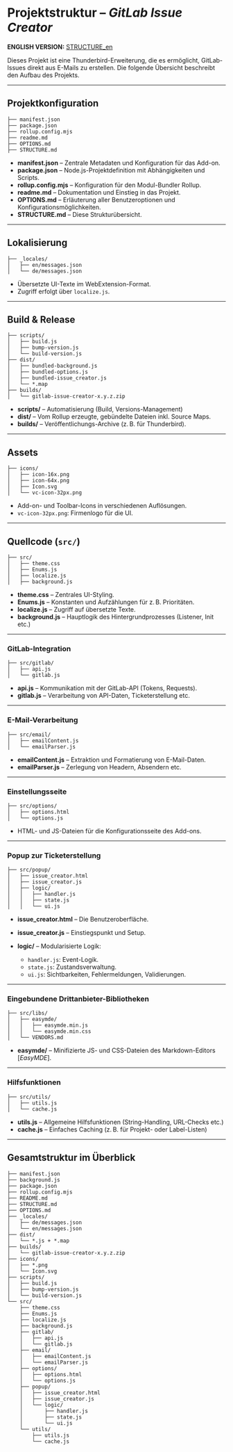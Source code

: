 # Projektstruktur – *GitLab Issue Creator*
**ENGLISH VERSION:** [STRUCTURE_en](./STRUCTURE_en.md)

Dieses Projekt ist eine Thunderbird-Erweiterung, die es ermöglicht, GitLab-Issues direkt aus E-Mails zu erstellen. Die folgende Übersicht beschreibt den Aufbau des Projekts.

---

## Projektkonfiguration

```text
├── manifest.json
├── package.json
├── rollup.config.mjs
├── readme.md
├── OPTIONS.md
├── STRUCTURE.md
```

* **manifest.json** – Zentrale Metadaten und Konfiguration für das Add-on.
* **package.json** – Node.js-Projektdefinition mit Abhängigkeiten und Scripts.
* **rollup.config.mjs** – Konfiguration für den Modul-Bundler Rollup.
* **readme.md** – Dokumentation und Einstieg in das Projekt.
* **OPTIONS.md** – Erläuterung aller Benutzeroptionen und Konfigurationsmöglichkeiten.
* **STRUCTURE.md** – Diese Strukturübersicht.

---

## Lokalisierung

```text
├── _locales/
│   ├── en/messages.json
│   └── de/messages.json
```

* Übersetzte UI-Texte im WebExtension-Format.
* Zugriff erfolgt über `localize.js`.

---

## Build & Release

```text
├── scripts/
│   ├── build.js
│   ├── bump-version.js
│   └── build-version.js
├── dist/
│   ├── bundled-background.js
│   ├── bundled-options.js
│   ├── bundled-issue_creator.js
│   └── *.map
├── builds/
│   └── gitlab-issue-creator-x.y.z.zip
```

* **scripts/** – Automatisierung (Build, Versions-Management)
* **dist/** – Vom Rollup erzeugte, gebündelte Dateien inkl. Source Maps.
* **builds/** – Veröffentlichungs-Archive (z. B. für Thunderbird).

---

## Assets

```text
├── icons/
│   ├── icon-16x.png
│   ├── icon-64x.png
│   ├── Icon.svg
│   └── vc-icon-32px.png
```

* Add-on- und Toolbar-Icons in verschiedenen Auflösungen.
* `vc-icon-32px.png`: Firmenlogo für die UI.

---

## Quellcode (`src/`)

```text
├── src/
│   ├── theme.css
│   ├── Enums.js
│   ├── localize.js
│   ├── background.js
```

* **theme.css** – Zentrales UI-Styling.
* **Enums.js** – Konstanten und Aufzählungen für z. B. Prioritäten.
* **localize.js** – Zugriff auf übersetzte Texte.
* **background.js** – Hauptlogik des Hintergrundprozesses (Listener, Init etc.)

---

### GitLab-Integration

```text
├── src/gitlab/
│   ├── api.js
│   └── gitlab.js
```

* **api.js** – Kommunikation mit der GitLab-API (Tokens, Requests).
* **gitlab.js** – Verarbeitung von API-Daten, Ticketerstellung etc.

---

### E-Mail-Verarbeitung

```text
├── src/email/
│   ├── emailContent.js
│   └── emailParser.js
```

* **emailContent.js** – Extraktion und Formatierung von E-Mail-Daten.
* **emailParser.js** – Zerlegung von Headern, Absendern etc.

---

### Einstellungsseite

```text
├── src/options/
│   ├── options.html
│   └── options.js
```

* HTML- und JS-Dateien für die Konfigurationsseite des Add-ons.

---

### Popup zur Ticketerstellung

```text
├── src/popup/
│   ├── issue_creator.html
│   ├── issue_creator.js
│   ├── logic/
│   │   ├── handler.js
│   │   ├── state.js
│   │   └── ui.js
```

* **issue\_creator.html** – Die Benutzeroberfläche.
* **issue\_creator.js** – Einstiegspunkt und Setup.
* **logic/** – Modularisierte Logik:

  * `handler.js`: Event-Logik.
  * `state.js`: Zustandsverwaltung.
  * `ui.js`: Sichtbarkeiten, Fehlermeldungen, Validierungen.

---

### Eingebundene Drittanbieter-Bibliotheken

```text
├── src/libs/
│   ├── easymde/
│   │   ├── easymde.min.js
│   │   └── easymde.min.css
│   └── VENDORS.md
```

* **easymde/** – Minifizierte JS- und CSS-Dateien des Markdown-Editors \[*EasyMDE*].

---

### Hilfsfunktionen

```text
├── src/utils/
│   ├── utils.js
│   └── cache.js
```

* **utils.js** – Allgemeine Hilfsfunktionen (String-Handling, URL-Checks etc.)
* **cache.js** – Einfaches Caching (z. B. für Projekt- oder Label-Listen)

---

## Gesamtstruktur im Überblick

```text
├── manifest.json
├── background.js
├── package.json
├── rollup.config.mjs
├── README.md
├── STRUCTURE.md
├── OPTIONS.md
├── _locales/
│   ├── de/messages.json
│   └── en/messages.json
├── dist/
│   └── *.js + *.map
├── builds/
│   └── gitlab-issue-creator-x.y.z.zip
├── icons/
│   ├── *.png
│   └── Icon.svg
├── scripts/
│   ├── build.js
│   ├── bump-version.js
│   └── build-version.js
└── src/
    ├── theme.css
    ├── Enums.js
    ├── localize.js
    ├── background.js
    ├── gitlab/
    │   ├── api.js
    │   └── gitlab.js
    ├── email/
    │   ├── emailContent.js
    │   └── emailParser.js
    ├── options/
    │   ├── options.html
    │   └── options.js
    ├── popup/
    │   ├── issue_creator.html
    │   ├── issue_creator.js
    │   └── logic/
    │       ├── handler.js
    │       ├── state.js
    │       └── ui.js
    └── utils/
        ├── utils.js
        └── cache.js
```